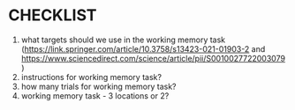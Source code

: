 # CHECKLIST

1. what targets should we use in the working memory task (https://link.springer.com/article/10.3758/s13423-021-01903-2 and https://www.sciencedirect.com/science/article/pii/S0010027722003079)
2. instructions for working memory task?
3. how many trials for working memory task?
4. working memory task - 3 locations or 2?

